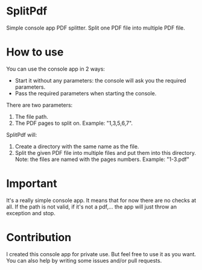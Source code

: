 # SplitPdf
Simple console app PDF splitter. Split one PDF file into multiple PDF file.

# How to use
You can use the console app in 2 ways:
- Start it without any parameters: the console will ask you the required parameters.
- Pass the required parameters when starting the console.

There are two parameters:
1. The file path.
2. The PDF pages to split on. Example: "1,3,5,6,7".

SplitPdf will:
1. Create a directory with the same name as the file.
2. Split the given PDF file into multiple files and put them into this directory.
Note: the files are named with the pages numbers. Example: "1-3.pdf"

# Important
It's a really simple console app. It means that for now there are no checks at all.
If the path is not valid, if it's not a pdf,... the app will just throw an exception and stop.

# Contribution
I created this console app for private use. But feel free to use it as you want.
You can also help by writing some issues and/or pull requests.
